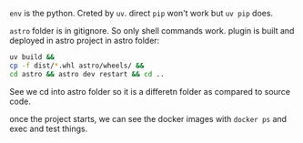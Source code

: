 `env` is the python. Creted by `uv`.
direct `pip` won't work but `uv pip` does.

`astro` folder is in gitignore. So only shell commands work.
plugin is built and deployed in astro project in astro folder:
```bash
uv build && 
cp -f dist/*.whl astro/wheels/ &&
cd astro && astro dev restart && cd ..
```
See we cd into astro folder so it is a differetn folder as compared to source code.

once the project starts, we can see the docker images with `docker ps` and exec and test things.
